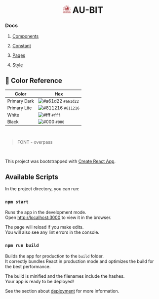 <h1 align="center">
 <img src="./public/images/logo-maroon.png" alt="logo" width="25px" />
 AU-BIT
</h1>


### Docs

1.  [Components](./components/ "Components")

2.  [Constant](./constants/ "Constant")

3.  [Pages](./pages/ "Pages")

4.  [Style](./styles/ "Style")


## 🎨 Color Reference

| Color        | Hex                                                                |
| ------------ | ------------------------------------------------------------------ |
| Primary Dark | ![#a61d22](https://via.placeholder.com/10/a61d22?text=+) `#a61d22` |
| Primary Lite | ![#811216](https://via.placeholder.com/10/811216?text=+) `#811216` |
| White        | ![#fff](https://via.placeholder.com/10/fff?text=+) `#fff`          |
| Black        | ![#000](https://via.placeholder.com/10/000?text=+) `#000`          |

<br />

> FONT - overpass

<br />


This project was bootstrapped with [Create React App](https://github.com/facebook/create-react-app).

## Available Scripts

In the project directory, you can run:

### `npm start`

Runs the app in the development mode.<br />
Open [http://localhost:3000](http://localhost:3000) to view it in the browser.

The page will reload if you make edits.<br />
You will also see any lint errors in the console.

### `npm run build`

Builds the app for production to the `build` folder.<br />
It correctly bundles React in production mode and optimizes the build for the best performance.

The build is minified and the filenames include the hashes.<br />
Your app is ready to be deployed!

See the section about [deployment](https://facebook.github.io/create-react-app/docs/deployment) for more information.


